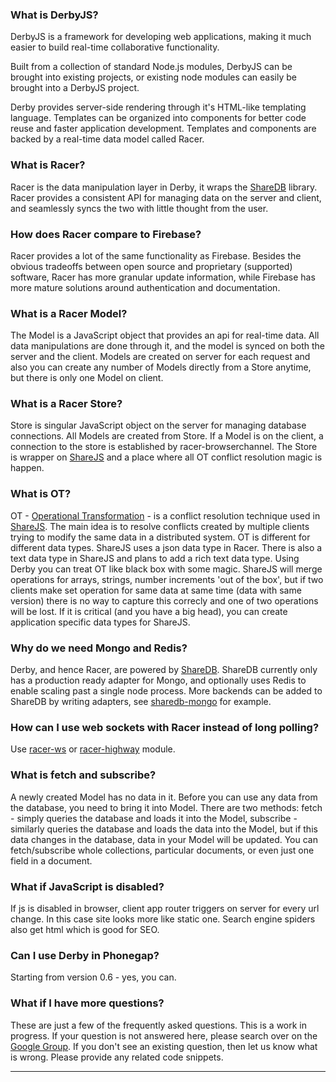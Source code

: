 ### What is DerbyJS?

DerbyJS is a framework for developing web applications, making it much easier to build real-time collaborative functionality.

Built from a collection of standard Node.js modules, DerbyJS can be brought into existing projects, or existing node modules can easily be brought into a DerbyJS project.

Derby provides server-side rendering through it's HTML-like templating language. Templates can be organized into components for better code reuse and faster application development.
Templates and components are backed by a real-time data model called Racer.


### What is Racer?

Racer is the data manipulation layer in Derby, it wraps the [ShareDB](https://github.com/share/sharedb) library. Racer provides a consistent API for managing data on the server and client, and seamlessly syncs the two with little thought from the user.


### How does Racer compare to Firebase?

Racer provides a lot of the same functionality as Firebase. Besides the obvious tradeoffs between open source and proprietary (supported) software, Racer has more granular update information, while Firebase has more mature solutions around authentication and documentation.


### What is a Racer Model?

The Model is a JavaScript object that provides an api for real-time data. All data manipulations are done through it, and the model is synced on both the server and the client. Models are created on server for each request and also you can create any number of Models directly from a Store anytime, but there is only one Model on client.


### What is a Racer Store?

Store is singular JavaScript object on the server for managing database connections. All Models are created from Store. If a Model is on the client, a connection to the store is established by racer-browserchannel. The Store is wrapper on [ShareJS](http://sharejs.org) and a place where all OT conflict resolution magic is happen.

### What is OT?

OT - [Operational Transformation](https://en.wikipedia.org/wiki/Operational_transformation) - is a conflict resolution technique used in [ShareJS](http://sharejs.org). The main idea is to resolve conflicts created by multiple clients trying to modify the same data in a distributed system.
OT is different for different data types. ShareJS uses a json data type in Racer. There is also a text data type in ShareJS and plans to add a rich text data type.
Using Derby you can treat OT like black box with some magic. ShareJS will merge operations for arrays, strings, number increments 'out of the box', but if two clients make set operation for same data at same time (data with same version) there is no way to capture this correcly and one of two operations will be lost. If it is critical (and you have a big head), you can create application specific data types for ShareJS.

### Why do we need Mongo and Redis?

Derby, and hence Racer, are powered by [ShareDB](https://github.com/share/sharedb). ShareDB currently only has a production ready adapter for Mongo, and optionally uses Redis to enable scaling past a single node process. More backends can be added to ShareDB by writing adapters, see [sharedb-mongo](https://github.com/share/sharedb-mongo) for example.


### How can I use web sockets with Racer instead of long polling?

Use [racer-ws](https://github.com/derbyparty/racer-ws) or [racer-highway](https://github.com/derbyparty/racer-highway) module.

### What is fetch and subscribe?

A newly created Model has no data in it. Before you can use any data from the database, you need to bring it into Model. There are two methods: fetch - simply queries the database and loads it into the Model, subscribe - similarly queries the database and loads the data into the Model, but if this data changes in the database, data in your Model will be updated. You can fetch/subscribe whole collections, particular documents, or even just one field in a document.


### What if JavaScript is disabled?

If js is disabled in browser, client app router triggers on server for every url change. In this case site looks more like static one.
Search engine spiders also get html which is good for SEO.

### Can I use Derby in Phonegap?

Starting from version 0.6 - yes, you can.


### What if I have more questions?

These are just a few of the frequently asked questions. This is a work in progress. If your question is not answered here, please search over on the [Google Group](https://groups.google.com/forum/?fromgroups#!forum/derbyjs). If you don't see an existing question, then let us know what is wrong. Please provide any related code snippets.

------
